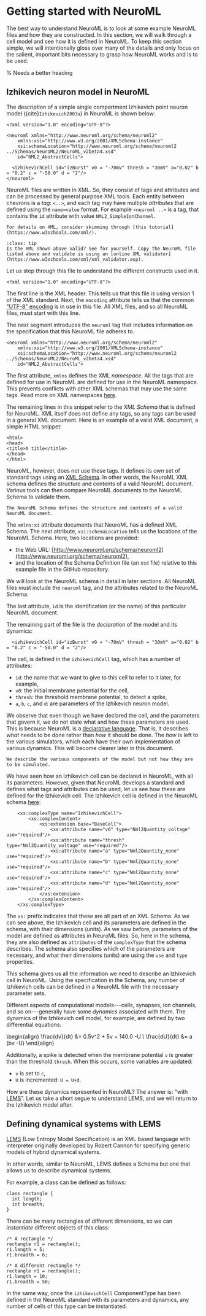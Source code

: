 # Getting started with NeuroML

The best way to understand NeuroML is to look at some example NeuroML files and how they are constructed.
In this section, we will walk through a cell model and see how it is defined in NeuroML.
To keep this section simple, we will intentionally gloss over many of the details and only focus on the salient, important bits necessary to grasp how NeuroML works and is to be used.


% Needs a better heading
## Izhikevich neuron model in NeuroML

The description of a simple single compartment Izhikevich point neuron model ({cite}`Izhikevich2003a`) in NeuroML is shown below:
```{code-block} xml
<?xml version="1.0" encoding="UTF-8"?>

<neuroml xmlns="http://www.neuroml.org/schema/neuroml2"
    xmlns:xsi="http://www.w3.org/2001/XMLSchema-instance"
    xsi:schemaLocation="http://www.neuroml.org/schema/neuroml2  ../Schemas/NeuroML2/NeuroML_v2beta4.xsd"
    id="NML2_AbstractCells">

  <izhikevichCell id="izBurst" v0 = "-70mV" thresh = "30mV" a="0.02" b = "0.2" c = "-50.0" d = "2"/>
</neuroml>
```

NeuroML files are written in XML.
So, they consist of tags and attributes and can be processed by general purpose XML tools.
Each entity between chevrons is a *tag*: `<..>`, and each tag may have multiple *attributes* that are defined using the `name=value` format.
For example `<neuroml ..>` is a tag, that contains the `id` attribute with value `NML2_SimpleIonChannel`.

```{admonition} XML Tutorial
For details on XML, consider skimming through [this tutorial](https://www.w3schools.com/xml/).
```
```{admonition} Is this XML valid?
:class: tip
Is the XML shown above valid? See for yourself. Copy the NeuroML file listed above and validate is using an [online XML validator](https://www.w3schools.com/xml/xml_validator.asp).
```

Let us step through this file to understand the different constructs used in it.
```{code-block} xml
<?xml version="1.0" encoding="UTF-8"?>

```
The first line is the XML header.
This tells us that this file is using version 1 of the XML standard.
Next, the `encoding` attribute tells us that the common ["UTF-8" encoding](https://en.wikipedia.org/wiki/UTF-8) is in use in this file.
All XML files, and so all NeuroML files, must start with this line.

The next segment introduces the `neuroml` tag that includes information on the specification that this NeuroML file adheres to.
```{code-block} xml
<neuroml xmlns="http://www.neuroml.org/schema/neuroml2"
    xmlns:xsi="http://www.w3.org/2001/XMLSchema-instance"
    xsi:schemaLocation="http://www.neuroml.org/schema/neuroml2  ../Schemas/NeuroML2/NeuroML_v2beta4.xsd"
    id="NML2_AbstractCells">
```

The first attribute, `xmlns` defines the XML *namespace*.
All the tags that are defined for use in NeuroML are defined for use in the NeuroML namespace.
This prevents conflicts with other XML schemas that may use the same tags.
Read more on XML namespaces [here](https://en.wikipedia.org/wiki/XML_namespace).

The remaining lines in this snippet refer to the *XML Schema* that is defined for NeuroML.
XML itself does not define any tags, so any tags can be used in a general XML document.
Here is an example of a valid XML document, a simple HTML snippet:

```{code-block} xml
<html>
<head>
<title>A title</title>
</head>
</html>
```
NeuroML, however, does not use these tags.
It defines its own set of standard tags using an [XML Schema](http://www.w3.org/2001/XMLSchema-instance).
In other words, the NeuroML XML schema defines the structure and contents of a valid NeuroML document.
Various tools can then compare NeuroML documents to the NeuroML Schema to validate them.

```{admonition} Purpose of the NeuroML schema
The NeuroML Schema defines the structure and contents of a valid NeuroML document.
```

The `xmlns:xi` attribute documents that NeuroML has a defined XML Schema.
The next attribute, `xsi:schemaLocation` tells us the locations of the NeuroML Schema.
Here, two locations are provided:

- the Web URL: [http://www.neuroml.org/schema/neuroml2](http://www.neuroml.org/schema/neuroml2),
- and the location of the Schema Definition file (an `xsd` file) relative to this example file in the GitHub repository.

We will look at the NeuroML schema in detail in later sections.
All NeuroML files must include the `neuroml` tag, and the attributes related to the NeuroML Schema.

The last attribute, `id` is the identification (or the name) of this particular NeuroML document.

The remaining part of the file is the *declaration* of the model and its dynamics:
```{code-block} xml
  <izhikevichCell id="izBurst" v0 = "-70mV" thresh = "30mV" a="0.02" b = "0.2" c = "-50.0" d = "2"/>
```
The cell, is defined in the `izhikevichCell` tag, which has a number of attributes:
- `id`: the name that we want to give to this cell to refer to it later, for example,
- `v0`: the initial membrane potential for the cell,
- `thresh`: the threshold membrane potential, to detect a spike,
- `a`, `b`, `c`, and `d`: are parameters of the Izhikevich neuron model.


We observe that even though we have declared the cell, and the parameters that govern it, we do not state what and how these parameters are used.
This is because NeuroML is a [declarative language](https://en.wikipedia.org/wiki/Declarative_programming).
That is, it describes *what* needs to be done rather than *how* it should be done.
The *how* is left to the various simulators, which each have their own implementation of various dynamics.
This will become clearer later in this document.
```{admonition} NeuroML is a declarative language.
We describe the various components of the model but not how they are to be simulated.
```

We have seen how an Izhikevich cell can be declared in NeuroML, with all its parameters.
However, given that NeuroML develops a standard and defines what tags and attributes can be used, let us see how these are defined for the Izhikevich cell.
The Izhikevich cell is defined in the NeuroML schema [here](https://github.com/NeuroML/NeuroML2/blob/master/Schemas/NeuroML2/NeuroML_v2.0.xsd#L1392):

```{code-block} xml
    <xs:complexType name="IzhikevichCell">
        <xs:complexContent>
            <xs:extension base="BaseCell">
                <xs:attribute name="v0" type="Nml2Quantity_voltage" use="required"/>
                <xs:attribute name="thresh" type="Nml2Quantity_voltage" use="required"/>
                <xs:attribute name="a" type="Nml2Quantity_none" use="required"/>
                <xs:attribute name="b" type="Nml2Quantity_none" use="required"/>
                <xs:attribute name="c" type="Nml2Quantity_none" use="required"/>
                <xs:attribute name="d" type="Nml2Quantity_none" use="required"/>
            </xs:extension>
        </xs:complexContent>
    </xs:complexType>
```

The `xs:` prefix indicates that these are all part of an XML Schema.
As we can see above, the Izhikevich cell and its parameters are defined in the schema, with their dimensions (units).
As we saw before, parameters of the model are defined as attributes in NeuroML files.
So, here in the schema, they are also defined as `attributes` of the `complexType` that the schema describes.
The schema also specifies which of the parameters are necessary, and what their dimensions (units) are using the `use` and `type` properties.

This schema gives us all the information we need to describe an Izhikevich cell in NeuroML.
Using the specification in the Schema, any number of Izhikevich cells can be defined in a NeuroML file with the necessary parameter sets.

Different aspects of computational models---cells, synapses, ion channels, and so on---generally have some *dynamics* associated with them.
The dynamics of the Izhikevich cell model, for example, are defined by two differential equations:

\begin{align}
\frac{dv}{dt} &= 0.5v^2 + 5v + 140.0 -U \\
\frac{dU}{dt} &= a (bv -U)
\end{align}

Additionally, a spike is detected when the membrane potential `v` is greater than the threshold `thresh`.
When this occurs, some variables are updated:

- `v` is set to `c`,
- `U` is incremented: `U = U+d`.

How are these dynamics represented in NeuroML?
The answer is: "with [LEMS](http://lems.github.io/LEMS)".
Let us take a short segue to understand LEMS, and we will return to the Izhikevich model after.

## Defining dynamical systems with LEMS

[LEMS](http://lems.github.io/LEMS) (Low Entropy Model Specification) is an XML based language with interpreter originally developed by Robert Cannon for specifying generic models of hybrid dynamical systems.

In other words, similar to NeuroML, LEMS defines a Schema but one that allows us to describe dynamical systems.

For example, a class can be defined as follows:
```{code-block} cpp
class rectangle {
  int length;
  int breadth;
}
```

There can be many rectangles of different dimensions, so we can *instantiate* different objects of this class:
```{code-block} cpp
/* A rectangle */
rectangle r1 = rectangle();
r1.length = 5;
r1.breadth = 6;

/* A different rectangle */
rectangle r1 = rectangle();
r1.length = 10;
r1.breadth = 50;
```
In the same way, once the `izhikevichCell` ComponentType has been defined in the NeuroML standard with its parameters and dynamics, any number of cells of this type can be instantiated.
